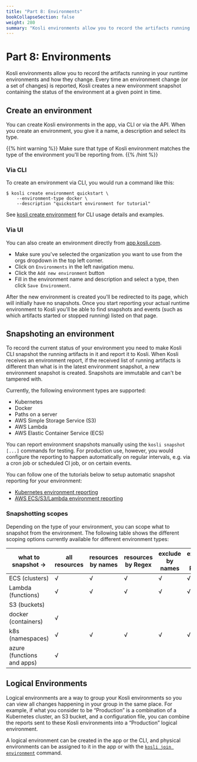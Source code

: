 ```yaml
---
title: "Part 8: Environments"
bookCollapseSection: false
weight: 280
summary: "Kosli environments allow you to record the artifacts running in your runtime environments and how they change. Every time an environment change (or a set of changes) is reported, Kosli creates a new environment snapshot containing the status of the environment at a given point in time."
---
```

# Part 8: Environments

Kosli environments allow you to record the artifacts running in your runtime environments and how they change. Every time an environment change (or a set of changes) is reported, Kosli creates a new environment snapshot containing the status of the environment at a given point in time.

## Create an environment

You can create Kosli environments in the app, via CLI or via the API. When you create an environment, you give it a name, a description and select its type. 

{{% hint warning %}}
Make sure that type of Kosli environment matches the type of the environment you'll be reporting from.
{{% /hint %}}

### Via CLI

To create an environment via CLI, you would run a command like this:

```shell {.command}
$ kosli create environment quickstart \
    --environment-type docker \
    --description "quickstart environment for tutorial"
```

See [kosli create environment](/client_reference/kosli_create_environment/) for CLI usage details and examples.

### Via UI

You can also create an environment directly from [app.kosli.com](https://app.kosli.com).

- Make sure you've selected the organization you want to use from the orgs dropdown in the top left corner.
- Click on `Environments` in the left navigation menu.
- Click the `Add new environment` button
- Fill in the environment name and description and select a type, then click `Save Environment`.


After the new environment is created you'll be redirected to its page, which will initially have no snapshots. Once you start reporting your actual runtime environment to Kosli you'll be able to find snapshots and events (such as which artifacts started or stopped running) listed on that page.

## Snapshoting an environment

To record the current status of your environment you need to make Kosli CLI snapshot the running artifacts in it and report it to Kosli. 
When Kosli receives an environment report, if the received list of running artifacts is different than what is in the latest environment snapshot, a new environment snapshot is created. Snapshots are immutable and can't be tampered with.

Currently, the following environment types are supported:
- Kubernetes
- Docker
- Paths on a server
- AWS Simple Storage Service (S3)
- AWS Lambda
- AWS Elastic Container Service (ECS)

You can report environment snapshots manually using the `kosli snapshot [...]` commands for testing. For production use, however,  you would configure the reporting to happen automatically on regular intervals, e.g. via a cron job or scheduled CI job, or on certain events. 

You can follow one of the tutorials below to setup automatic snapshot reporting for your environment:
- [Kubernetes environment reporting](/tutorials/report_k8s_envs)
- [AWS ECS/S3/Lambda environment reporting](/tutorials/report_aws_envs)

### Snapshotting scopes

Depending on the type of your environment, you can scope what to snapshot from the environment. The following table shows the different scoping options currently available for different environment types:

| what to snapshot ->        | all resources | resources by names | resources by Regex | exclude by names | exclude by Regex |
|----------------------------|---------------|--------------------|--------------------|------------------|------------------|
| ECS (clusters)             |       √       |          √         |          √         |         √        |         √        |
| Lambda (functions)         |       √       |          √         |          √         |         √        |         √        |
| S3 (buckets)               |               |                    |                    |                  |                  |
| docker (containers)        |       √       |                    |                    |                  |                  |
| k8s (namespaces)           |       √       |          √         |          √         |         √        |         √        |
| azure (functions and apps) |       √       |                    |                    |                  |                  |


## Logical Environments

Logical environments are a way to group your Kosli environments so you can view all changes happening in your group in the same place. For example, if what you consider to be “Production” is a combination of a Kubernetes cluster, an S3 bucket, and a configuration file, you can combine the reports sent to these Kosli environments into a “Production” logical environment.

A logical environment can be created in the app or the CLI, and physical environments can be assigned to it in the app or with the [`kosli join environment`](/client_reference/kosli_join_environment/) command.
